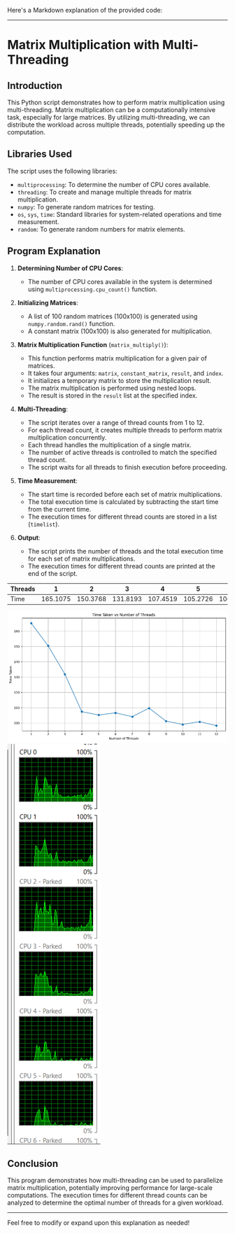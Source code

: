 Here's a Markdown explanation of the provided code:

---

# Matrix Multiplication with Multi-Threading

## Introduction
This Python script demonstrates how to perform matrix multiplication using multi-threading. Matrix multiplication can be a computationally intensive task, especially for large matrices. By utilizing multi-threading, we can distribute the workload across multiple threads, potentially speeding up the computation.

## Libraries Used
The script uses the following libraries:
- `multiprocessing`: To determine the number of CPU cores available.
- `threading`: To create and manage multiple threads for matrix multiplication.
- `numpy`: To generate random matrices for testing.
- `os`, `sys`, `time`: Standard libraries for system-related operations and time measurement.
- `random`: To generate random numbers for matrix elements.

## Program Explanation
1. **Determining Number of CPU Cores**:
   - The number of CPU cores available in the system is determined using `multiprocessing.cpu_count()` function.

2. **Initializing Matrices**:
   - A list of 100 random matrices (100x100) is generated using `numpy.random.rand()` function.
   - A constant matrix (100x100) is also generated for multiplication.

3. **Matrix Multiplication Function** (`matrix_multiply()`):
   - This function performs matrix multiplication for a given pair of matrices.
   - It takes four arguments: `matrix`, `constant_matrix`, `result`, and `index`.
   - It initializes a temporary matrix to store the multiplication result.
   - The matrix multiplication is performed using nested loops.
   - The result is stored in the `result` list at the specified index.

4. **Multi-Threading**:
   - The script iterates over a range of thread counts from 1 to 12.
   - For each thread count, it creates multiple threads to perform matrix multiplication concurrently.
   - Each thread handles the multiplication of a single matrix.
   - The number of active threads is controlled to match the specified thread count.
   - The script waits for all threads to finish execution before proceeding.

5. **Time Measurement**:
   - The start time is recorded before each set of matrix multiplications.
   - The total execution time is calculated by subtracting the start time from the current time.
   - The execution times for different thread counts are stored in a list (`timelist`).

6. **Output**:
   - The script prints the number of threads and the total execution time for each set of matrix multiplications.
   - The execution times for different thread counts are printed at the end of the script.

|Threads| 1       | 2       | 3       | 4       | 5       | 6       | 7       | 8       | 9       | 10      | 11      | 12      |
|-------|---------|---------|---------|---------|---------|---------|---------|---------|---------|---------|---------|---------|
| Time  | 165.1075| 150.3768| 131.8193| 107.4519| 105.2726| 106.6965| 104.1603| 109.77  | 101.3076| 99.1295 | 100.8958| 98.3826 |

![Thread-TimeTaken Graph](thread-timegraph.png)
![CPU Usage](cpu_usage.png)

## Conclusion
This program demonstrates how multi-threading can be used to parallelize matrix multiplication, potentially improving performance for large-scale computations. The execution times for different thread counts can be analyzed to determine the optimal number of threads for a given workload.

---

Feel free to modify or expand upon this explanation as needed!